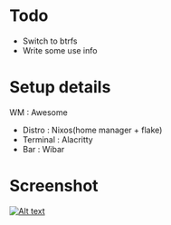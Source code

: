 # Todo

- Switch to btrfs
- Write some use info

# Setup details

WM : Awesome

- Distro : Nixos(home manager + flake)
- Terminal : Alacritty
- Bar : Wibar

# Screenshot

[![Alt text](https://i.imgur.com/woPmvSU.png)](https://imgur.com)
